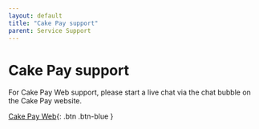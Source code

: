 ```yaml
---
layout: default
title: "Cake Pay support"
parent: Service Support
---
```


# Cake Pay support

For Cake Pay Web support, please start a live chat via the chat bubble on the Cake Pay website.

[Cake Pay Web](https://cakepay.com/){: .btn .btn-blue } 


